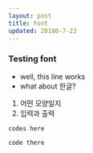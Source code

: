```yaml
---
layout: post
title: Font
updated: 20180-7-23
---
```


### Testing font

- well, this line works
- what about 한글?

1. 어떤 모양일지
2. 입력과 출력

```
codes here
```

`
code there
`